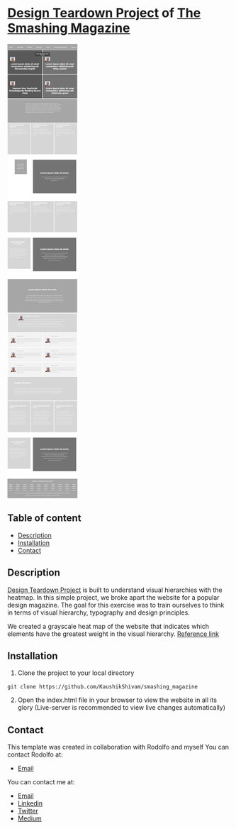 # [Design Teardown Project](https://rawcdn.githack.com/KaushikShivam/smashing_magazine/c92981fe8f496b79836092b36f1ba27a225db6d0/index.html) of [The Smashing Magazine](https://www.smashingmagazine.com/)

![Design Teardown Project](screenshot.png)

## Table of content
- [Description](#description)
- [Installation](#installation)
- [Contact](#contact)

## Description
[Design Teardown Project](https://rawcdn.githack.com/KaushikShivam/smashing_magazine/c92981fe8f496b79836092b36f1ba27a225db6d0/index.html) is built to understand visual hierarchies with the heatmap.
In this simple project, we broke apart the website for a popular design magazine.
The goal for this exercise was to train ourselves to think in terms of visual hierarchy, typography and design principles.

We created a grayscale heat map of the website that indicates which elements have the greatest weight in the visual hierarchy. 
[Reference link](https://www.smashingmagazine.com/)


## Installation

1. Clone the project to your local directory
```
git clone https://github.com/KaushikShivam/smashing_magazine
```
2. Open the index.html file in your browser to view the website in all its glory (Live-server is recommended to view live changes automatically)

## Contact
This template was created in collaboration with Rodolfo and myself
You can contact Rodolfo at:
- [Email](acosta.rodolfo.rca@gmail.com)

You can contact me at:
- [Email](shivamkaushikofficial@gmail.com)
- [Linkedin](https://www.linkedin.com/in/shivam-kaushik-bb8162102/)
- [Twitter](https://twitter.com/kShivamDev)
- [Medium](https://medium.com/@shivamkaushikofficial)


